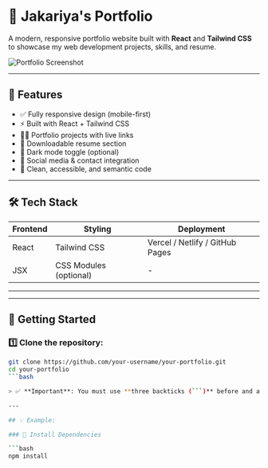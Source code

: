 # 🚀 Jakariya's Portfolio

A modern, responsive portfolio website built with **React** and **Tailwind CSS** to showcase my web development projects, skills, and resume.

![Portfolio Screenshot](./screenshot.png) <!-- Replace with your screenshot path -->

---

## 📌 Features

- ✅ Fully responsive design (mobile-first)
- ⚡ Built with React + Tailwind CSS
- 🧑‍💻 Portfolio projects with live links
- 📄 Downloadable resume section
- 🌙 Dark mode toggle (optional)
- 🔗 Social media & contact integration
- 📜 Clean, accessible, and semantic code

---

## 🛠️ Tech Stack

| Frontend | Styling | Deployment |
|----------|---------|------------|
| React    | Tailwind CSS | Vercel / Netlify / GitHub Pages |
| JSX      | CSS Modules (optional) | - |

---



---

## 🚀 Getting Started

### 1️⃣ Clone the repository:

```bash
git clone https://github.com/your-username/your-portfolio.git
cd your-portfolio
```bash

> ✅ **Important**: You must use **three backticks (```)** before and after the code block, and add `bash` immediately after the first backticks to enable syntax highlighting.

---

## 💡 Example:

### 🔧 Install Dependencies

```bash
npm install

